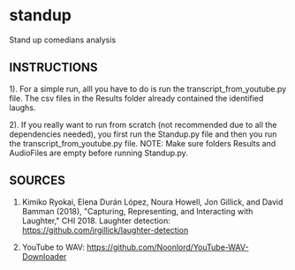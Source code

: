# standup
Stand up comedians analysis

## INSTRUCTIONS

1). For a simple run, alll you have to do is run the transcript_from_youtube.py file. The csv files in the Results folder already contained the identified laughs.

2). If you really want to run from scratch (not recommended due to all the dependencies needed), you first run the Standup.py file and then you run the transcript_from_youtube.py file. NOTE: Make sure folders Results and AudioFiles are empty before running Standup.py.

## SOURCES

1. Kimiko Ryokai, Elena Durán López, Noura Howell, Jon Gillick, and David Bamman (2018), "Capturing, Representing, and Interacting with Laughter," CHI 2018. Laughter detection: https://github.com/jrgillick/laughter-detection

2. YouTube to WAV: https://github.com/Noonlord/YouTube-WAV-Downloader
